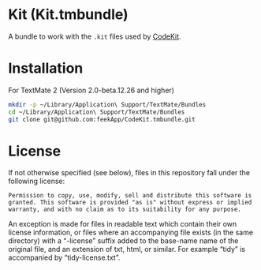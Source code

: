 # Kit (Kit.tmbundle)

A bundle to work with the `.kit` files used by [CodeKit](https://codekitapp.com).

# Installation 

For TextMate 2 (Version 2.0-beta.12.26 and higher)

```bash
mkdir -p ~/Library/Application\ Support/TextMate/Bundles
cd ~/Library/Application\ Support/TextMate/Bundles
git clone git@github.com:feekApp/CodeKit.tmbundle.git
```

# License #

If not otherwise specified (see below), files in this repository fall under the following license:

```
Permission to copy, use, modify, sell and distribute this software is granted. This software is provided "as is" without express or implied warranty, and with no claim as to its suitability for any purpose.
```

An exception is made for files in readable text which contain their own license information, or files where an accompanying file exists (in the same directory) with a “-license” suffix added to the base-name name of the original file, and an extension of txt, html, or similar. For example “tidy” is accompanied by “tidy-license.txt”.